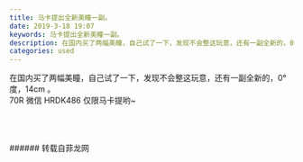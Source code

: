 ```yaml
---
title: 马卡提出全新美瞳一副。
date: 2019-3-18 19:07
keywords: 马卡提出全新美瞳一副。
description: 在国内买了两幅美瞳，自己试了一下，发现不会整这玩意，还有一副全新的，0°度，14cm。70R微信HRDK486仅限马卡提哟~
categories: used
---
```

<td class="t_f" id="postmessage_3251741">

在国内买了两幅美瞳，自己试了一下，发现不会整这玩意，还有一副全新的，0°度，14cm 。<br/>
70R 微信 HRDK486 仅限马卡提哟~<br/>
<img alt="" border="0" class="zoom" data-cf-modified-5ef3cdd1c0fd4ffe3b6b6706-="" file="http://www.flw.ph/data/appbyme/upload/image/201903/18/pUApTt4r6fWQ.jpg" id="aimg_X5T4u" lazyloadthumb="1" onclick="" onmouseover="" src="http://www.flw.ph/data/appbyme/upload/image/201903/18/pUApTt4r6fWQ.jpg"/><br/>
<br/>
<img alt="" border="0" class="zoom" data-cf-modified-5ef3cdd1c0fd4ffe3b6b6706-="" file="http://www.flw.ph/data/appbyme/upload/image/201903/18/DtR2FutUOAFD.jpg" id="aimg_NfqXV" lazyloadthumb="1" onclick="" onmouseover="" src="http://www.flw.ph/data/appbyme/upload/image/201903/18/DtR2FutUOAFD.jpg"/><br/>
<br/>
<img alt="" border="0" class="zoom" data-cf-modified-5ef3cdd1c0fd4ffe3b6b6706-="" file="http://www.flw.ph/data/appbyme/upload/image/201903/18/zXYZwGmO0qk1.jpg" id="aimg_dLG18" lazyloadthumb="1" onclick="" onmouseover="" src="http://www.flw.ph/data/appbyme/upload/image/201903/18/zXYZwGmO0qk1.jpg"/><br/>
<br/>
</td>
###### 转载自菲龙网